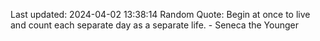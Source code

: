 Last updated: 2024-04-02 13:38:14
Random Quote: Begin at once to live and count each separate day as a separate life. - Seneca the Younger